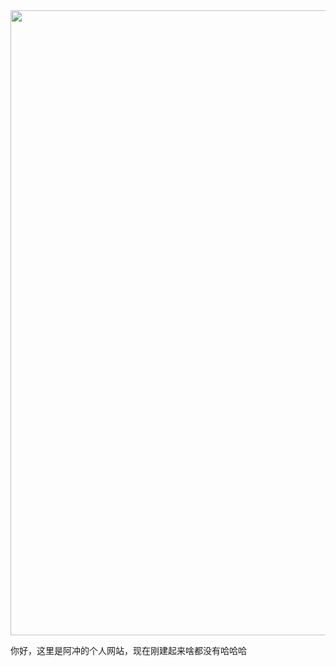  <img src="[[https://www.midorg.com/midlogo.png](https://imgloc.com/image/OD74Y)](https://i.imgs.ovh/2025/04/05/OD74Y.jpeg)" width="1000px" height="1000px">
<p>你好，这里是阿冲的个人网站，现在刚建起来啥都没有哈哈哈</p>
